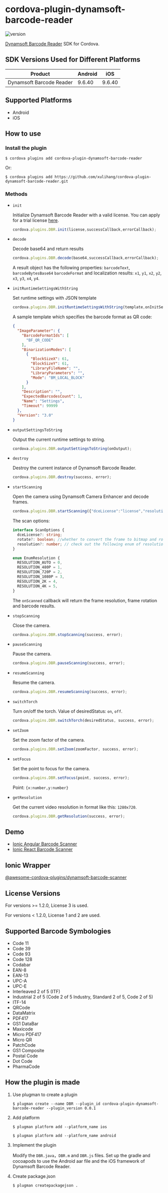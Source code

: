 # cordova-plugin-dynamsoft-barcode-reader

![version](https://img.shields.io/npm/v/cordova-plugin-dynamsoft-barcode-reader.svg)

[Dynamsoft Barcode Reader](https://www.dynamsoft.com/barcode-reader/overview/) SDK for Cordova.

## SDK Versions Used for Different Platforms

| Product      | Android |    iOS |
| ----------- | ----------- | -----------  |
| Dynamsoft Barcode Reader    | 9.6.40       | 9.6.40     |

## Supported Platforms

* Android
* iOS

## How to use

### Install the plugin

```
$ cordova plugins add cordova-plugin-dynamsoft-barcode-reader
```

Or:

```
$ cordova plugins add https://github.com/xulihang/cordova-plugin-dynamsoft-barcode-reader.git
```

### Methods

* `init`

    Initialize Dynamsoft Barcode Reader with a valid license. You can apply for a trial license [here](https://www.dynamsoft.com/customer/license/trialLicense/?product=dbr).
    
    ```js
    cordova.plugins.DBR.init(license,successCallback,errorCallback);
    ```

* `decode`

    Decode base64 and return results

    ```js
    cordova.plugins.DBR.decode(base64,successCallback,errorCallback);
    ```
    
    A result object has the following properties: `barcodeText`, `barcodeBytesBase64` `barcodeFormat` and localization results: `x1`, `y1`, `x2`, `y2`, `x3`, `y3`, `x4`, `y4`.
    
* `initRuntimeSettingsWithString`
    
    Set runtime settings with JSON template

    ```js
    cordova.plugins.DBR.initRuntimeSettingsWithString(template,onInitSettings);
    ```
    
    A sample template which specifies the barcode format as QR code:
    
    ```json
    {
      "ImageParameter": {
        "BarcodeFormatIds": [
          "BF_QR_CODE"
        ],
        "BinarizationModes": [
          {
            "BlockSizeX": 61,
            "BlockSizeY": 61,
            "LibraryFileName": "",
            "LibraryParameters": "",
            "Mode": "BM_LOCAL_BLOCK"
          }
        ],
        "Description": "",
        "ExpectedBarcodesCount": 1,
        "Name": "Settings",
        "Timeout": 99999
      },
      "Version": "3.0"
    }
    ```
    
* `outputSettingsToString`

    Output the current runtime settings to string.

    ```js
    cordova.plugins.DBR.outputSettingsToString(onOutput);
    ```
    
*  `destroy`

    Destroy the current instance of Dynamsoft Barcode Reader.

    ```js
    cordova.plugins.DBR.destroy(success, error);
    ```

*  `startScanning`

    Open the camera using Dynamsoft Camera Enhancer and decode frames. 

    ```js
    cordova.plugins.DBR.startScanning({"dceLicense":"license","resolution":2}, onScanned, error);
    ```
    
    The scan options:
    
    ```ts
    interface ScanOptions {
      dceLicense?: string;
      rotate?: boolean; //whether to convert the frame to bitmap and rotate it, false by default
      resolution?: number; // check out the following enum of resolution
    }
    
    enum EnumResolution {
      RESOLUTION_AUTO = 0,
      RESOLUTION_480P = 1,
      RESOLUTION_720P = 2,
      RESOLUTION_1080P = 3,
      RESOLUTION_2K = 4,
      RESOLUTION_4K = 5,
    }
    ```

    The `onScanned` callback will return the frame resolution, frame rotation and barcode results.

*  `stopScanning`

    Close the camera.

    ```js
    cordova.plugins.DBR.stopScanning(success, error);
    ```

*  `pauseScanning`

    Pause the camera.

    ```js
    cordova.plugins.DBR.pauseScanning(success, error);
    ```

*  `resumeScanning`

    Resume the camera.

    ```js
    cordova.plugins.DBR.resumeScanning(success, error);
    ```

*  `switchTorch`

    Turn on/off the torch. Value of desiredStatus: `on`, `off`.

    ```js
    cordova.plugins.DBR.switchTorch(desiredStatus, success, error);
    ```

*  `setZoom`

    Set the zoom factor of the camera.

    ```js
    cordova.plugins.DBR.setZoom(zoomFactor, success, error);
    ```
    
*  `setFocus`

    Set the point to focus for the camera.

    ```js
    cordova.plugins.DBR.setFocus(point, success, error);
    ```
    
    Point: `{x:number,y:number}`

*  `getResolution`

    Get the current video resolution in format like this: `1280x720`.

    ```js
    cordova.plugins.DBR.getResolution(success, error);
    ```

## Demo

* [Ionic Angular Barcode Scanner](https://github.com/xulihang/Ionic-Angular-Cordova-Barcode-Scanner)
* [Ionic React Barcode Scanner](https://github.com/xulihang/Ionic-React-Cordova-Barcode-Scanner)

## Ionic Wrapper

[@awesome-cordova-plugins/dynamsoft-barcode-scanner](https://danielsogl.gitbook.io/awesome-cordova-plugins/dynamsoft-barcode-scanner)

## License Versions

For versions >= 1.2.0, License 3 is used.

For versions < 1.2.0, License 1 and 2 are used.

## Supported Barcode Symbologies

* Code 11
* Code 39
* Code 93
* Code 128
* Codabar
* EAN-8
* EAN-13
* UPC-A
* UPC-E
* Interleaved 2 of 5 (ITF)
* Industrial 2 of 5 (Code 2 of 5 Industry, Standard 2 of 5, Code 2 of 5)
* ITF-14 
* QRCode
* DataMatrix
* PDF417
* GS1 DataBar
* Maxicode
* Micro PDF417
* Micro QR
* PatchCode
* GS1 Composite
* Postal Code
* Dot Code
* PharmaCode

## How the plugin is made

1. Use plugman to create a plugin

    ```
    $ plugman create --name DBR --plugin_id cordova-plugin-dynamsoft-barcode-reader --plugin_version 0.0.1
    ```

2. Add platform

    ```
    $ plugman platform add --platform_name ios
    ```
    
    ```
    $ plugman platform add --platform_name android
    ```

3. Implement the plugin

    Modify the `DBR.java`，`DBR.m` and `DBR.js` files. Set up the gradle and cocoapods to use the Android aar file and the iOS framework of Dynamsoft Barcode Reader.

4. Create package.json 

    ```
    $ plugman createpackagejson .
    ```
